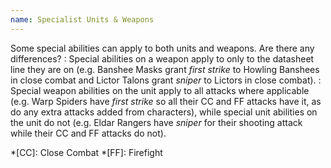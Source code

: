 ```yaml
---
name: Specialist Units & Weapons
---
```

Some special abilities can apply to both units and weapons. Are there any differences?
: Special abilities on a weapon apply to only to the datasheet line they are on (e.g. Banshee Masks grant _first strike_ to Howling Banshees in close combat and Lictor Talons grant _sniper_ to Lictors in close combat).
: Special weapon abilities on the unit apply to all attacks where applicable (e.g. Warp Spiders have _first strike_ so all their CC and FF attacks have it, as do any extra attacks added from characters), while special unit abilities on the unit do not (e.g. Eldar Rangers have _sniper_ for their shooting attack while their CC and FF attacks do not).

*[CC]: Close Combat
*[FF]: Firefight